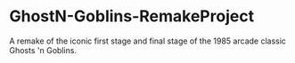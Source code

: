 # GhostN-Goblins-RemakeProject
A remake of the iconic first stage and final stage of the 1985 arcade classic Ghosts 'n Goblins.
